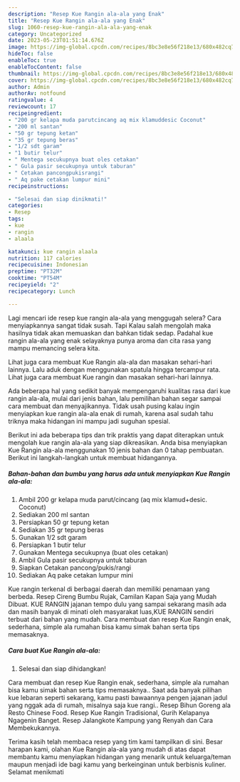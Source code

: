 ```yaml
---
description: "Resep Kue Rangin ala-ala yang Enak"
title: "Resep Kue Rangin ala-ala yang Enak"
slug: 1060-resep-kue-rangin-ala-ala-yang-enak
category: Uncategorized
date: 2023-05-23T01:51:14.676Z
image: https://img-global.cpcdn.com/recipes/8bc3e8e56f218e13/680x482cq70/kue-rangin-ala-ala-foto-resep-utama.jpg
hideToc: false
enableToc: true
enableTocContent: false
thumbnail: https://img-global.cpcdn.com/recipes/8bc3e8e56f218e13/680x482cq70/kue-rangin-ala-ala-foto-resep-utama.jpg
cover: https://img-global.cpcdn.com/recipes/8bc3e8e56f218e13/680x482cq70/kue-rangin-ala-ala-foto-resep-utama.jpg
author: Admin
authorAv: notfound
ratingvalue: 4
reviewcount: 17
recipeingredient:
- "200 gr kelapa muda parutcincang aq mix klamuddesic Coconut"
- "200 ml santan"
- "50 gr tepung ketan"
- "35 gr tepung beras"
- "1/2 sdt garam"
- "1 butir telur"
- " Mentega secukupnya buat oles cetakan"
- " Gula pasir secukupnya untuk taburan"
- " Cetakan pancongpukisrangi"
- " Aq pake cetakan lumpur mini"
recipeinstructions:

- "Selesai dan siap dinikmati!"
categories:
- Resep
tags:
- kue
- rangin
- alaala

katakunci: kue rangin alaala 
nutrition: 117 calories
recipecuisine: Indonesian
preptime: "PT32M"
cooktime: "PT54M"
recipeyield: "2"
recipecategory: Lunch

---
```



Lagi mencari ide resep kue rangin ala-ala yang menggugah selera? Cara menyiapkannya sangat tidak susah. Tapi Kalau salah mengolah maka hasilnya tidak akan memuaskan dan bahkan tidak sedap. Padahal kue rangin ala-ala yang enak selayaknya punya aroma dan cita rasa yang mampu memancing selera kita.


Lihat juga cara membuat Kue Rangin ala-ala dan masakan sehari-hari lainnya. Lalu aduk dengan menggunakan spatula hingga tercampur rata. Lihat juga cara membuat Kue rangin dan masakan sehari-hari lainnya.

Ada beberapa hal yang sedikit banyak mempengaruhi kualitas rasa dari kue rangin ala-ala, mulai dari jenis bahan, lalu pemilihan bahan segar sampai cara membuat dan menyajikannya. Tidak usah pusing kalau ingin menyiapkan kue rangin ala-ala enak di rumah, karena asal sudah tahu triknya maka hidangan ini mampu jadi suguhan spesial.


Berikut ini ada beberapa tips dan trik praktis yang dapat diterapkan untuk mengolah kue rangin ala-ala yang siap dikreasikan. Anda bisa menyiapkan Kue Rangin ala-ala menggunakan 10 jenis bahan dan 0 tahap pembuatan. Berikut ini langkah-langkah untuk membuat hidangannya.

<!--inarticleads1-->

##### Bahan-bahan dan bumbu yang harus ada untuk menyiapkan Kue Rangin ala-ala:

1. Ambil 200 gr kelapa muda parut/cincang (aq mix klamud+desic. Coconut)
1. Sediakan 200 ml santan
1. Persiapkan 50 gr tepung ketan
1. Sediakan 35 gr tepung beras
1. Gunakan 1/2 sdt garam
1. Persiapkan 1 butir telur
1. Gunakan  Mentega secukupnya (buat oles cetakan)
1. Ambil  Gula pasir secukupnya untuk taburan
1. Siapkan  Cetakan pancong/pukis/rangi
1. Sediakan  Aq pake cetakan lumpur mini


Kue rangin terkenal di berbagai daerah dan memiliki penamaan yang berbeda. Resep Cireng Bumbu Rujak, Camilan Kapan Saja yang Mudah Dibuat. KUE RANGIN jajanan tempo dulu yang sampai sekarang masih ada dan masih banyak di minati oleh masyarakat luas,KUE RANGIN sendiri terbuat dari bahan yang mudah. Cara membuat dan resep Kue Rangin enak, sederhana, simple ala rumahan bisa kamu simak bahan serta tips memasaknya. 

<!--inarticleads2-->

##### Cara buat Kue Rangin ala-ala:


1. Selesai dan siap dihidangkan!

Cara membuat dan resep Kue Rangin enak, sederhana, simple ala rumahan bisa kamu simak bahan serta tips memasaknya.. Saat ada banyak pilihan kue lebaran seperti sekarang, kamu pasti bawaannya pengen jajanan jadul yang nggak ada di rumah, misalnya saja kue rangi.. Resep Bihun Goreng ala Resto Chinese Food. Resep Kue Rangin Tradisional, Gurih Kelapanya Ngagenin Banget. Resep Jalangkote Kampung yang Renyah dan Cara Membekukannya. 

Terima kasih telah membaca resep yang tim kami tampilkan di sini. Besar harapan kami, olahan Kue Rangin ala-ala yang mudah di atas dapat membantu kamu menyiapkan hidangan yang menarik untuk keluarga/teman maupun menjadi ide bagi kamu yang berkeinginan untuk berbisnis kuliner. Selamat menikmati
